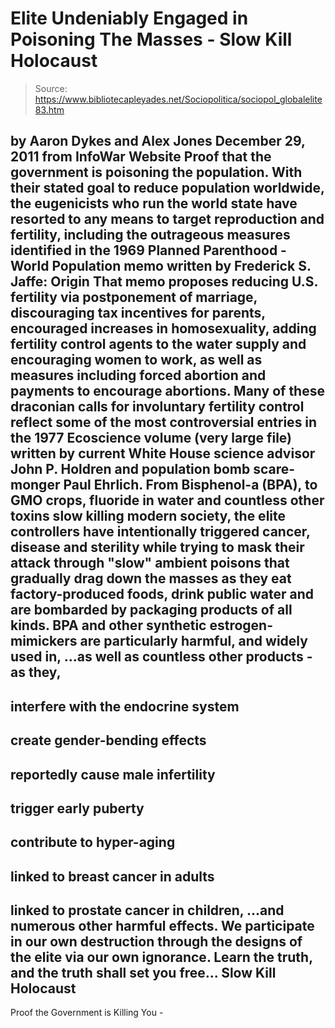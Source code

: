 # Elite Undeniably Engaged in Poisoning The Masses - Slow Kill Holocaust

> Source: https://www.bibliotecapleyades.net/Sociopolitica/sociopol_globalelite83.htm

by Aaron Dykes and Alex Jones
December 29, 2011
from
InfoWar Website
Proof that the government is poisoning the population.
With their stated
goal to reduce population worldwide, the eugenicists who run the world state
have resorted to any means to target reproduction and fertility, including
the outrageous measures identified in the
1969
Planned Parenthood - World
Population memo written by Frederick S. Jaffe:
Origin
That memo proposes reducing U.S. fertility via postponement of marriage,
discouraging tax incentives for parents, encouraged increases in
homosexuality, adding fertility control agents to the water supply and
encouraging women to work, as well as measures including forced abortion and
payments to encourage abortions.
Many of these draconian calls for
involuntary fertility control reflect some of the most controversial entries
in
the 1977 Ecoscience volume (very large
file) written by current White House science advisor
John P. Holdren and population bomb scare-monger Paul Ehrlich.
From Bisphenol-a (BPA), to
GMO crops,
fluoride in water and countless other
toxins slow killing modern society, the elite controllers have intentionally
triggered cancer, disease and sterility while trying to mask their attack
through "slow" ambient poisons that gradually drag down the masses as they
eat factory-produced foods, drink public water and are bombarded by
packaging products of all kinds.
BPA and other synthetic estrogen-mimickers are particularly harmful, and
widely used in,
...as well as countless other products - as they,
-
interfere with the
endocrine system
-
create gender-bending effects
-
reportedly cause male
infertility
-
trigger early puberty
-
contribute to hyper-aging
-
linked
to breast cancer in adults
-
linked to prostate cancer in children,
...and numerous other
harmful effects.
We participate in our own destruction through the designs of the elite via
our own ignorance.
Learn the truth, and the truth shall set you free...
Slow Kill
Holocaust
-
Proof the Government is Killing You -
